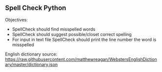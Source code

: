 ## Spell Check Python 

Objectives:
* SpellCheck should find misspelled words 
* SpellCheck should suggest possible/closet correct spelling 
* For input in text file SpellCheck should print the line number the word is misspelled 


English dictionary source: https://raw.githubusercontent.com/matthewreagan/WebstersEnglishDictionary/master/dictionary.json
